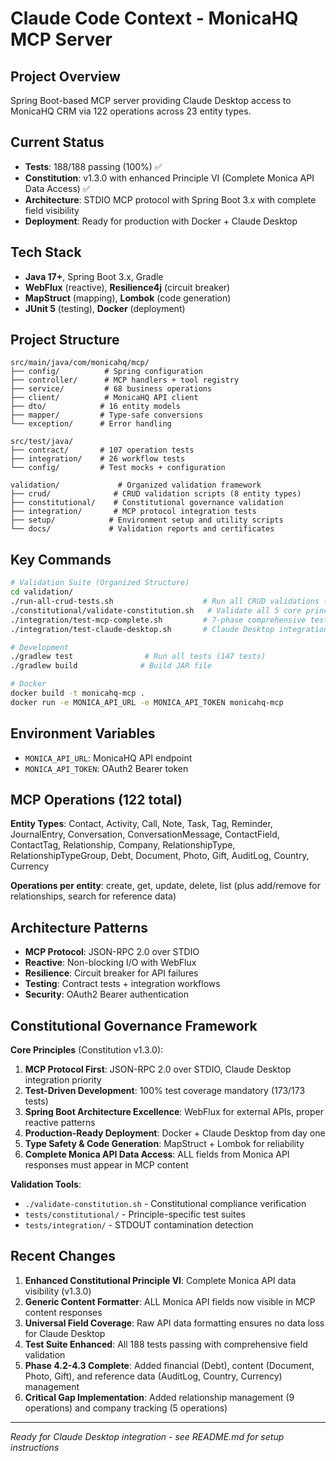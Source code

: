 # Claude Code Context - MonicaHQ MCP Server

## Project Overview
Spring Boot-based MCP server providing Claude Desktop access to MonicaHQ CRM via 122 operations across 23 entity types.

## Current Status
- **Tests**: 188/188 passing (100%) ✅
- **Constitution**: v1.3.0 with enhanced Principle VI (Complete Monica API Data Access) ✅
- **Architecture**: STDIO MCP protocol with Spring Boot 3.x with complete field visibility
- **Deployment**: Ready for production with Docker + Claude Desktop

## Tech Stack
- **Java 17+**, Spring Boot 3.x, Gradle
- **WebFlux** (reactive), **Resilience4j** (circuit breaker)
- **MapStruct** (mapping), **Lombok** (code generation)
- **JUnit 5** (testing), **Docker** (deployment)

## Project Structure
```
src/main/java/com/monicahq/mcp/
├── config/          # Spring configuration
├── controller/      # MCP handlers + tool registry
├── service/         # 68 business operations
├── client/          # MonicaHQ API client
├── dto/            # 16 entity models
├── mapper/         # Type-safe conversions
└── exception/      # Error handling

src/test/java/
├── contract/       # 107 operation tests
├── integration/    # 26 workflow tests
└── config/         # Test mocks + configuration

validation/             # Organized validation framework
├── crud/              # CRUD validation scripts (8 entity types)
├── constitutional/    # Constitutional governance validation
├── integration/       # MCP protocol integration tests
├── setup/            # Environment setup and utility scripts
└── docs/             # Validation reports and certificates
```

## Key Commands
```bash
# Validation Suite (Organized Structure)
cd validation/
./run-all-crud-tests.sh                    # Run all CRUD validations (8 entities)
./constitutional/validate-constitution.sh   # Validate all 5 core principles
./integration/test-mcp-complete.sh         # 7-phase comprehensive testing
./integration/test-claude-desktop.sh       # Claude Desktop integration

# Development
./gradlew test                # Run all tests (147 tests)
./gradlew build              # Build JAR file

# Docker
docker build -t monicahq-mcp .
docker run -e MONICA_API_URL -e MONICA_API_TOKEN monicahq-mcp
```

## Environment Variables
- `MONICA_API_URL`: MonicaHQ API endpoint
- `MONICA_API_TOKEN`: OAuth2 Bearer token

## MCP Operations (122 total)
**Entity Types**: Contact, Activity, Call, Note, Task, Tag, Reminder, JournalEntry, Conversation, ConversationMessage, ContactField, ContactTag, Relationship, Company, RelationshipType, RelationshipTypeGroup, Debt, Document, Photo, Gift, AuditLog, Country, Currency

**Operations per entity**: create, get, update, delete, list (plus add/remove for relationships, search for reference data)

## Architecture Patterns
- **MCP Protocol**: JSON-RPC 2.0 over STDIO
- **Reactive**: Non-blocking I/O with WebFlux
- **Resilience**: Circuit breaker for API failures
- **Testing**: Contract tests + integration workflows
- **Security**: OAuth2 Bearer authentication

## Constitutional Governance Framework
**Core Principles** (Constitution v1.3.0):
1. **MCP Protocol First**: JSON-RPC 2.0 over STDIO, Claude Desktop integration priority
2. **Test-Driven Development**: 100% test coverage mandatory (173/173 tests)
3. **Spring Boot Architecture Excellence**: WebFlux for external APIs, proper reactive patterns
4. **Production-Ready Deployment**: Docker + Claude Desktop from day one
5. **Type Safety & Code Generation**: MapStruct + Lombok for reliability
6. **Complete Monica API Data Access**: ALL fields from Monica API responses must appear in MCP content

**Validation Tools**:
- `./validate-constitution.sh` - Constitutional compliance verification
- `tests/constitutional/` - Principle-specific test suites
- `tests/integration/` - STDOUT contamination detection

## Recent Changes
1. **Enhanced Constitutional Principle VI**: Complete Monica API data visibility (v1.3.0)
2. **Generic Content Formatter**: ALL Monica API fields now visible in MCP content responses
3. **Universal Field Coverage**: Raw API data formatting ensures no data loss for Claude Desktop
4. **Test Suite Enhanced**: All 188 tests passing with comprehensive field validation
5. **Phase 4.2-4.3 Complete**: Added financial (Debt), content (Document, Photo, Gift), and reference data (AuditLog, Country, Currency) management
5. **Critical Gap Implementation**: Added relationship management (9 operations) and company tracking (5 operations)

---
*Ready for Claude Desktop integration - see README.md for setup instructions*